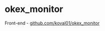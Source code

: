 # okex_monitor

Front-end - <a href="https://github.com/koval01/okex_monitor">github.com/koval01/okex_monitor</a>
